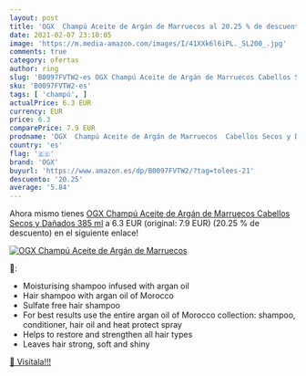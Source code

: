 ```yaml
---
layout: post
title: 'OGX  Champú Aceite de Argán de Marruecos al 20.25 % de descuento'
date: 2021-02-07 23:10:05
image: 'https://m.media-amazon.com/images/I/41XXk6l6iPL._SL200_.jpg'
comments: true
category: ofertas
author: ring
slug: 'B0097FVTW2-es OGX Champú Aceite de Argán de Marruecos Cabellos Secos y...'
sku: 'B0097FVTW2-es'
tags: [ 'champú', ]
actualPrice: 6.3 EUR
currency: EUR
price: 6.3
comparePrice: 7.9 EUR
prodname: 'OGX  Champú Aceite de Argán de Marruecos  Cabellos Secos y Dañados  385 ml'
country: 'es'
flag: '🇪🇸'
brand: 'OGX'
buyurl: 'https://www.amazon.es/dp/B0097FVTW2/?tag=tolees-21'
descuento: '20.25'
average: '5.84'
---
```


Ahora mismo tienes [OGX  Champú Aceite de Argán de Marruecos  Cabellos Secos y Dañados  385 ml](https://www.amazon.es/dp/B0097FVTW2/?tag=tolees-21) a 6.3 EUR (original: 7.9 EUR) (20.25 %  de descuento) en el siguiente enlace!

[![OGX  Champú Aceite de Argán de Marruecos](https://m.media-amazon.com/images/I/41XXk6l6iPL._SL200_.jpg)](https://www.amazon.es/dp/B0097FVTW2/?tag=tolees-21)

🔎:

- Moisturising shampoo infused with argan oil
- Hair shampoo with argan oil of Morocco
- Sulfate free hair shampoo
- For best results use the entire argan oil of Morocco collection: shampoo, conditioner, hair oil and heat protect spray
- Helps to restore and strengthen all hair types
- Leaves hair strong, soft and shiny

[🛒 Visítala!!!](https://www.amazon.es/dp/B0097FVTW2/?tag=tolees-21)
